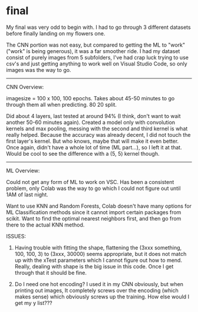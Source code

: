# final

My final was very odd to begin with. I had to go through 3 different datasets before finally landing on my flowers one.

The CNN portion was not easy, but compared to getting the ML to "work" ("work" is being generous),
it was a far smoother ride. I had my dataset consist of purely images from 5 subfolders, I've 
had crap luck trying to use csv's and just getting anything to work well on Visual Studio Code, so 
only images was the way to go.

----------------------------------------------------

CNN Overview:

imagesize = 100 x 100, 100 epochs. Takes about 45-50 minutes to go through them all when predicting.
80 20 split. 

Did about 4 layers, last tested at around 94% (I think, don't want to wait another 50-60 minutes again).
Created a model only with convolution kernels and max pooling, messing with the second and third kernel
is what really helped. Because the accuracy was already decent, I did not touch the first layer's kernel.
But who knows, maybe that will make it even better. Once again, didn't have a whole lot of time (ML part...),
so I left it at that. Would be cool to see the difference with a (5, 5) kernel though.



----------------------------------------------------

ML Overview:

Could not get any form of ML to work on VSC. Has been a consistent problem, only Colab was the way to go 
which I could not figure out until 1AM of last night.

Want to use KNN and Random Forests, Colab doesn't have many options for ML Classification methods since it
cannot import certain packages from scikit. Want to find the optimal nearest neighbors first, and then go from
there to the actual KNN method.


ISSUES:
1.  Having trouble with fitting the shape, flattening the (3xxx something, 100, 100, 3) to (3xxx, 30000) seems
    appropriate, but it does not match up with the xTest parameters which I cannot figure out how to mend. 
    Really, dealing with shape is the big issue in this code. Once I get through that it should be fine. 
    
2.  Do I need one hot encoding? I used it in my CNN obviously, but when printing out images, It completely screws
    over the encoding (which makes sense) which obviously screws up the training. How else would I get my y list???

